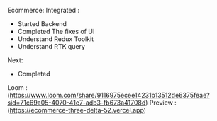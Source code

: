 Ecommerce:
Integrated :

- Started Backend
- Completed The fixes of UI
- Understand Redux Toolkit
- Understand RTK query

Next:

- Completed

Loom : (https://www.loom.com/share/9116975ecee14231b13512de6375feae?sid=71c69a05-4070-41e7-adb3-fb673a41708d)
Preview : (https://ecommerce-three-delta-52.vercel.app)
